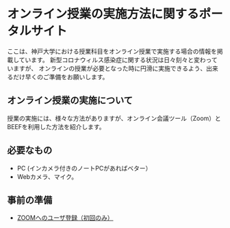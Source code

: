 # オンライン授業の実施方法に関するポータルサイト

ここは、神戸大学における授業科目をオンライン授業で実施する場合の情報を掲載しています。
新型コロナウィルス感染症に関する状況は日々刻々と変わっていますが、
オンラインの授業が必要となった時に円滑に実施できるよう、出来るだけ早くのご準備をお願いします。

## オンライン授業の実施について

授業の実施には、様々な方法がありますが、オンライン会議ツール（Zoom）とBEEFを利用した方法を紹介します。

## 必要なもの
 * PC (インカメラ付きのノートPCがあればベター）
 * Webカメラ、マイク。

## 事前の準備
 * [ZOOMへのユーザ登録（初回のみ）](/zoom_sanka.md)
